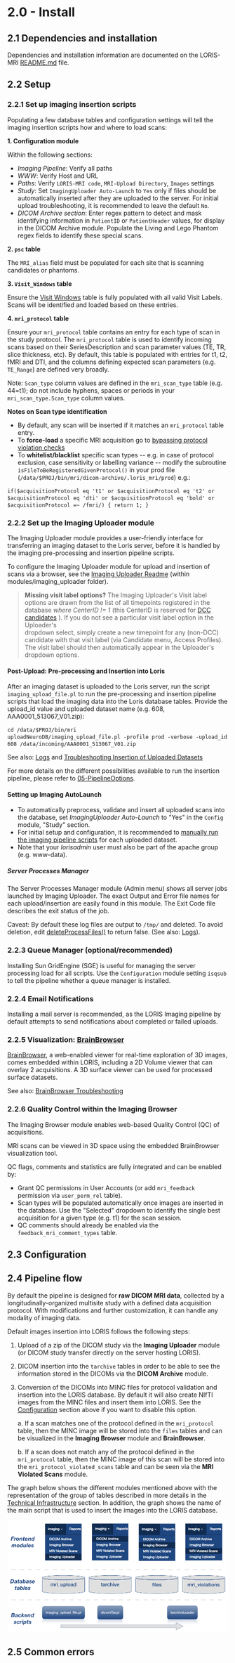 # 2.0 - Install

## 2.1 Dependencies and installation

Dependencies and installation information are documented on the LORIS-MRI
  [README.md](../README.md) file.


## 2.2 Setup

### 2.2.1 Set up imaging insertion scripts

Populating a few database tables and configuration settings will tell the 
  imaging insertion scripts how and where to load scans:
  
**1. Configuration module**

Within the following sections:

- *Imaging Pipeline*: Verify all paths
- *WWW*: Verify Host and URL
- *Paths*: Verify `LORIS-MRI code`, `MRI-Upload Directory`, `Images` settings
- *Study*: Set `ImagingUploader Auto-Launch` to `Yes` only if files should be 
    automatically inserted after they are uploaded to the server. For initial
    upload troubleshooting, it is recommended to leave the default `No`.
- *DICOM Archive section*: Enter regex pattern to detect and mask identifying 
    information in `PatientID` or `PatientHeader` values, for display in the 
    DICOM Archive module. Populate the Living and Lego Phantom regex fields to 
    identify these special scans.
    
**2. `psc` table**

The `MRI_alias` field must be populated for each site that is scanning 
  candidates or phantoms.
  
**3. `Visit_Windows` table**

Ensure the [Visit Windows](https://github.com/aces/Loris/wiki/Project-Customization#iv-visit-windows) 
  table is fully populated with all valid Visit Labels. Scans will be identified
  and loaded based on these entries.

**4. `mri_protocol` table**

Ensure your `mri_protocol` table contains an entry for each type of scan in the 
  study protocol. The `mri_protocol` table is used to identify incoming scans 
  based on their SeriesDescription and scan parameter values (TE, TR, slice 
  thickness, etc). By default, this table is populated with entries for t1, t2, 
  fMRI and DTI, and the columns defining expected scan parameters (e.g. 
  `TE_Range`) are defined very broadly.

Note: `Scan_type` column values are defined in the `mri_scan_type` table 
  (e.g. 44=t1); do not include hyphens, spaces or periods in your 
  `mri_scan_type.Scan_type` column values.

**Notes on Scan type identification**

- By default, any scan will be inserted if it matches an `mri_protocol` table 
    entry.
- To **force-load** a specific MRI acquisition go to 
    [bypassing protocol violation checks](AppendixA-FAQ.md#bypassing-protocol-violation-checks)
- To **whitelist/blacklist** specific scan types -- e.g. in case of protocol 
    exclusion, case sensitivity or labelling variance -- modify the subroutine 
    `isFileToBeRegisteredGivenProtocol()` in your prod file 
    (`/data/$PROJ/bin/mri/dicom-archive/.loris_mri/prod`) e.g.:
```
if($acquisitionProtocol eq 't1' or $acquisitionProtocol eq 't2' or $acquisitionProtocol eq 'dti' or $acquisitionProtocol eq 'bold' or $acquisitionProtocol =~ /fmri/) { return 1; }
```

### 2.2.2 Set up the Imaging Uploader module

The Imaging Uploader module provides a user-friendly interface for transferring 
  an imaging dataset to the Loris server, before it is handled by the imaging 
  pre-processing and insertion pipeline scripts.
  
To configure the Imaging Uploader module for upload and insertion of scans via 
  a browser, see the [Imaging Uploader Readme](https://github.com/aces/Loris/blob/master/modules/imaging_uploader/README.md) 
  (within modules/imaging_uploader folder).
  
> **Missing visit label options?** The Imaging Uploader's Visit label options 
    are drawn from the list of all timepoints registered in the database *where 
    CenterID != 1* (this CenterID is reserved for 
    [DCC candidates](https://github.com/aces/Loris/wiki/Project-Customization#4-define-study-sites)
    ). If you do not see a particular visit label option in the Uploader's  
    dropdown select, simply create a new timepoint for any (non-DCC) 
    candidate with that visit label (via Candidate menu, Access Profiles). 
    The visit label should then automatically appear in the Uploader's 
    dropdown options.

#### Post-Upload: Pre-processing and Insertion into Loris

After an imaging dataset is uploaded to the Loris server, run the script 
  `imaging_upload_file.pl` to run the pre-processing and insertion pipeline 
  scripts that load the imaging data into the Loris database tables. Provide 
  the upload_id value and uploaded dataset name (e.g. 608, 
  AAA0001_513067_V01.zip):
```
cd /data/$PROJ/bin/mri
uploadNeuroDB/imaging_upload_file.pl -profile prod -verbose -upload_id 608 /data/incoming/AAA0001_513067_V01.zip 
```

See also: [Logs](AppendixA-FAQ.md#logs) and
  [Troubleshooting Insertion of Uploaded Datasets](AppendixA-FAQ.md#troubleshooting-insertion-of-uploaded-datasets)

For more details on the different possibilities available to run the insertion 
  pipeline, please refer to [05-PipelineOptions](05-PipelineOptions.md).

#### Setting up Imaging AutoLaunch

- To automatically preprocess, validate and insert all uploaded scans into the
    database, set *ImagingUploader Auto-Launch* to "Yes" in the `Config` module, 
    "Study" section.
- For initial setup and configuration, it is recommended to 
    [manually run the imaging pipeline scripts](AppendixA-FAQ.md#post-upload:-pre-processing-and-insertion-into-loris)
    for each uploaded dataset.
- Note that your *lorisadmin* user must also be part of the apache group (e.g. 
    www-data).

##### Server Processes Manager

The Server Processes Manager module (Admin menu) shows all server jobs launched 
  by Imaging Uploader. The exact Output and Error file names for each 
  upload/insertion are easily found in this module. The Exit Code file 
  describes the exit status of the job.

Caveat: By default these log files are output to `/tmp/` and deleted. To avoid 
  deletion, edit [deleteProcessFiles()](https://github.com/aces/Loris/blob/master/modules/server_processes_manager/php/AbstractServerProcess.class.inc#L521)
  to return false. (See also: [Logs](AppendixA-FAQ.md#logs)).
  
### 2.2.3 Queue Manager (optional/recommended)

Installing Sun GridEngine (SGE) is useful for managing the server processing 
  load for all scripts. Use the `Configuration` module setting `isqsub` to tell 
  the pipeline whether a queue manager is installed.

### 2.2.4 Email Notifications

Installing a mail server is recommended, as the LORIS Imaging pipeline by 
  default attempts to send notifications about completed or failed uploads.

### 2.2.5 Visualization: [BrainBrowser](https://brainbrowser.cbrain.mcgill.ca/)

[BrainBrowser](https://brainbrowser.cbrain.mcgill.ca/), a web-enabled viewer for
   real-time exploration of 3D images, comes embedded within LORIS, including 
   a 2D Volume viewer that can overlay 2 acquisitions. A 3D surface viewer 
   can be used for processed surface datasets.
   
See also: [BrainBrowser Troubleshooting](AppendixA-FAQ.md#2.5.3-brainbrowser-troubleshooting)

### 2.2.6 Quality Control within the Imaging Browser

The Imaging Browser module enables web-based Quality Control (QC) of 
  acquisitions.

MRI scans can be viewed in 3D space using the embedded BrainBrowser 
  visualization tool.

QC flags, comments and statistics are fully integrated and can be enabled by:

- Grant QC permissions in User Accounts (or add `mri_feedback` permission via 
    `user_perm_rel` table).
- Scan types will be populated automatically once images are inserted in the 
    database. Use the "Selected" dropdown to identify the single best 
    acquisition for a given type (e.g. t1) for the scan session.
- QC comments should already be enabled via the `feedback_mri_comment_types` 
    table.

## 2.3 Configuration

## 2.4 Pipeline flow

By default the pipeline is designed for **raw DICOM MRI data**, collected by a
  longitudinally-organized multisite study with a defined data acquisition
  protocol. With modifications and further customization, it can handle any
  modality of imaging data.

Default images insertion into LORIS follows the following steps:

1. Upload of a zip of the DICOM study via the **Imaging Uploader** module (or
     DICOM study transfer directly on the server hosting LORIS).
2. DICOM insertion into the `tarchive` tables in order to be able to see the
     information stored in the DICOMs via the **DICOM Archive** module.
3. Conversion of the DICOMs into MINC files for protocol validation and
     insertion into the LORIS database. By default it will also create NIfTI
     images from the MINC files and insert them into LORIS. See the
     [Configuration](#2.3-configuration) section above if you want to disable
     this option.
     
    a. If a scan matches one of the protocol defined in the `mri_protocol`
         table, then the MINC image will be stored into the `files` tables and
         can be visualized in the **Imaging Browser** module and
         **BrainBrowser**.

    b. If a scan does not match any of the protocol defined in the
         `mri_protocol` table, then the MINC image of this scan will be stored
         into the `mri_protocol_violated_scans` table and can be seen via the
         **MRI Violated Scans** module.


The graph below shows the different modules mentioned above with the
  representation of the group of tables described in more details in the
  [Technical Infrastructure](03-TechnicalInfrastructure.md) section. In
  addition, the graph shows the name of the main script that is used to insert
  the images into the LORIS database.

![pipeline_flow](images/overall_flow.png)

## 2.5 Common errors